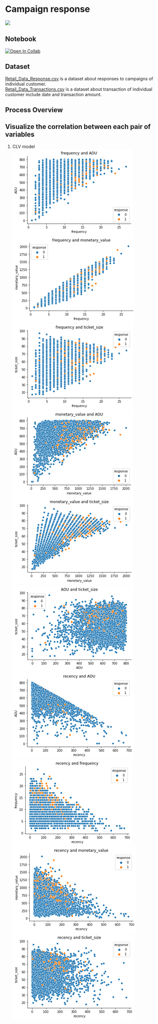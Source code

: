 # Campaign response
[![](https://img.shields.io/badge/-Python-yellow)](https://www.python.org/)

## Notebook
[![Open In Collab](https://colab.research.google.com/assets/colab-badge.svg)](https://colab.research.google.com/github/NittyNice/BADS7105-CRM-Analytics/blob/main/Assignment-4_Campaign%20response/Campaign_response_model.ipynb) 

## Dataset
[Retail_Data_Response.csv](https://github.com/NittyNice/BADS7105-CRM-Analytics/blob/main/data/Retail_Data_Response.csv) is a dataset about responses to campaigns of individual customer.  
[Retail_Data_Transactions.csv](https://github.com/NittyNice/BADS7105-CRM-Analytics/blob/main/data/Retail_Data_Transactions.csv) is a dataset about transaction of individual customer include date and transaction amount.

## Process Overview

## Visualize the correlation between each pair of variables

1) CLV model  
![overview](./img/clv_frequency_aou.png) ![overview](./img/clv_frequency_monetary.png) ![overview](./img/clv_frequency_ticketsize.png)
![overview](./img/clv_monetary_aou.png) ![overview](./img/clv_monetary_ticketsize.png) ![overview](./img/clv_aou_ticketsize.png) 
![overview](./img/clv_recency_aou.png) ![overview](./img/clv_recency_frequency.png) ![overview](./img/clv_recency_monetary.png)
![overview](./img/clv_recency_ticketsize.png)
